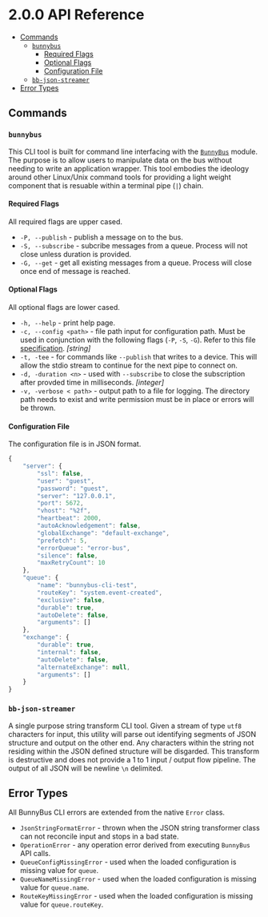 # 2.0.0 API Reference

<!-- START doctoc generated TOC please keep comment here to allow auto update -->
<!-- DON'T EDIT THIS SECTION, INSTEAD RE-RUN doctoc TO UPDATE -->


- [Commands](#commands)
  - [`bunnybus`](#bunnybus)
    - [Required Flags](#required-flags)
    - [Optional Flags](#optional-flags)
    - [Configuration File](#configuration-file)
  - [`bb-json-streamer`](#bb-json-streamer)
- [Error Types](#error-types)

<!-- END doctoc generated TOC please keep comment here to allow auto update -->

## Commands

### `bunnybus`

This CLI tool is built for command line interfacing with the [`BunnyBus`](https://github.com/xogroup/bunnybus) module.  The purpose is to allow users to manipulate data on the bus without needing to write an application wrapper.  This tool embodies the ideology around other Linux/Unix command tools for providing a light weight component that is resuable within a terminal pipe (`|`) chain.

#### Required Flags

All required flags are upper cased.

- `-P, --publish` - publish a message on to the bus.
- `-S, --subscribe` - subcribe messages from a queue.  Process will not close unless duration is provided.
- `-G, --get` - get all existing messages from a queue.  Process will close once end of message is reached.

#### Optional Flags

All optional flags are lower cased.

- `-h, --help` - print help page.
- `-c, --config <path>` - file path input for configuration path.  Must be used in conjunction with the following flags (`-P`, `-S`, `-G`).  Refer to this file [specification](#configuration-file). *[string]*
- `-t, -tee` - for commands like `--publish` that writes to a device.  This will allow the stdio stream to continue for the next pipe to connect on.
- `-d, -duration <n>` - used with `--subscribe` to close the subscription after provded time in milliseconds.  *[integer]*
- `-v, -verbose < path>` - output path to a file for logging.  The directory path needs to exist and write permission must be in place or errors will be thrown.

#### Configuration File

The configuration file is in JSON format.

```Javascript
{
    "server": {
        "ssl": false,
        "user": "guest",
        "password": "guest",
        "server": "127.0.0.1",
        "port": 5672,
        "vhost": "%2f",
        "heartbeat": 2000,
        "autoAcknowledgement": false,
        "globalExchange": "default-exchange",
        "prefetch": 5,
        "errorQueue": "error-bus",
        "silence": false,
        "maxRetryCount": 10
    },
    "queue": {
        "name": "bunnybus-cli-test",
        "routeKey": "system.event-created",
        "exclusive": false,
        "durable": true,
        "autoDelete": false,
        "arguments": []
    },
    "exchange": {
        "durable": true,
        "internal": false,
        "autoDelete": false,
        "alternateExchange": null,
        "arguments": []
    }
}
```

### `bb-json-streamer`

A single purpose string transform CLI tool.  Given a stream of type `utf8` characters for input, this utility will parse out identifying segments of JSON structure and output on the other end.  Any characters within the string not residing within the JSON defined structure will be disgarded.  This transform is destructive and does not provide a 1 to 1 input / output flow pipeline.  The output of all JSON will be newline `\n` delimited.

## Error Types

All BunnyBus CLI errors are extended from the native `Error` class.

- `JsonStringFormatError` - thrown when the JSON string transformer class can not reconcile input and stops in a bad state.
- `OperationError` - any operation error derived from executing `BunnyBus` API calls.
- `QueueConfigMissingError` - used when the loaded configuration is missing value for `queue`.
- `QueueNameMissingError` - used when the loaded configuration is missing value for `queue.name`.
- `RouteKeyMissingError` - used when the loaded configuration is missing value for `queue.routeKey`.
